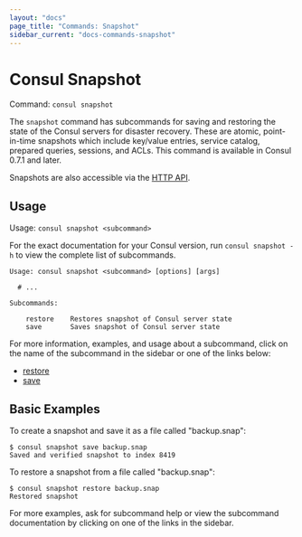 ```yaml
---
layout: "docs"
page_title: "Commands: Snapshot"
sidebar_current: "docs-commands-snapshot"
---
```


# Consul Snapshot

Command: `consul snapshot`

The `snapshot` command has subcommands for saving and restoring the state of the
Consul servers for disaster recovery. These are atomic, point-in-time snapshots
which include key/value entries, service catalog, prepared queries, sessions, and
ACLs. This command is available in Consul 0.7.1 and later.

Snapshots are also accessible via the [HTTP API](/docs/agent/http/snapshot.html).

## Usage

Usage: `consul snapshot <subcommand>`

For the exact documentation for your Consul version, run `consul snapshot -h` to
view the complete list of subcommands.

```text
Usage: consul snapshot <subcommand> [options] [args]

  # ...

Subcommands:

    restore    Restores snapshot of Consul server state
    save       Saves snapshot of Consul server state
```

For more information, examples, and usage about a subcommand, click on the name
of the subcommand in the sidebar or one of the links below:

- [restore](/docs/commands/snapshot/restore.html)
- [save](/docs/commands/snapshot/save.html)

## Basic Examples

To create a snapshot and save it as a file called "backup.snap":

```text
$ consul snapshot save backup.snap
Saved and verified snapshot to index 8419
```

To restore a snapshot from a file called "backup.snap":

```text
$ consul snapshot restore backup.snap
Restored snapshot
```

For more examples, ask for subcommand help or view the subcommand documentation
by clicking on one of the links in the sidebar.
